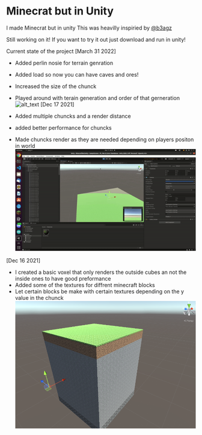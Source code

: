 # Minecrat but in Unity
I made Minecrat but in unity 
This was heavilly inspiried by [@b3agz](https://github.com/b3agz)

Still working on it! If you want to try it out just download and run in unity!

Current state of the project
[March 31 2022]

- Added perlin nosie for terrain genration
- Added load so now you can have caves and ores!
- Increased the size of the chunck
- Played around with terain generation and order of that gerneration
![alt_text](https://github.com/mikeest1972/minecraft-in-unity/blob/main/perlinNoise.gif?raw=true)
[Dec 17 2021]

- Added multiple chuncks and a render distance
- added better performance for chuncks
- Made chuncks render as they are needed depending on players positon in world
![alt text](https://raw.githubusercontent.com/mikeest1972/minecraft-in-unity/main/min_unity_v1.gif)

[Dec 16 2021]
- I created a basic voxel that only renders the outside cubes an not the inside ones to have good preformance
- Added some of the textures for diffrent minecraft blocks
- Let certain blocks be make with certain textures depending on the y value in the chunck
![alt text](https://raw.githubusercontent.com/mikeest1972/minecraft-in-unity/main/minecraftInUnity.png)
